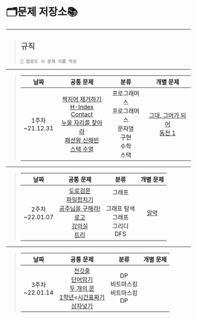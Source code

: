 # **🗂문제 저장소📚**
----------
>## 규칙
>```
>📢 업로드 시 문제 이름 작성
>```
---------
>|**날짜**|**공통 문제**|**분류**|**개별 문제**
>|:----:|:-----:|:-----:|:-----:|
>|1주차</br>~21.12.31|[짝지어 제거하기]<br>[H-Index]<br>[Contact]<br>[누울 자리를 찾아라]<br>[패션왕 신해빈]<br>[스택 수열]<br>|프로그래머스<br>프로그래머스<br>문자열<br>구현<br>수학<br>스택<br>|[그대, 그머가 되어]<br>[동전 1]|

[짝지어 제거하기]:https://programmers.co.kr/learn/courses/30/lessons/12973
[H-Index]:https://programmers.co.kr/learn/courses/30/lessons/42747
[Contact]:https://www.acmicpc.net/problem/1013
[누울 자리를 찾아라]:https://www.acmicpc.net/problem/1652
[패션왕 신해빈]:https://www.acmicpc.net/problem/9375
[스택 수열]: https://www.acmicpc.net/problem/1874
[그대, 그머가 되어]:https://www.acmicpc.net/problem/14496
[동전 1]:https://www.acmicpc.net/problem/2293

---------
>|**날짜**|**공통 문제**|**분류**|**개별 문제**
>|:----:|:-----:|:-----:|:-----:|
>|2주차</br>~22.01.07|[도로검문]<br>[파일합치기]<br>[공주님을 구해라!]<br>[로고]<br>[강의실]<br>[트리]|그래프<br><br>그래프 탐색<br>그래프<br>그리디<br>DFS<br>|[알약]<br>|

[도로검문]:https://www.acmicpc.net/problem/2307
[파일합치기]:https://www.acmicpc.net/problem/13975
[공주님을 구해라!]:https://www.acmicpc.net/problem/17836
[로고]:https://www.acmicpc.net/problem/3108
[강의실]:https://www.acmicpc.net/problem/1374
[트리]:https://www.acmicpc.net/problem/1068
[알약]:https://www.acmicpc.net/problem/4811

---------
>|**날짜**|**공통 문제**|**분류**|**개별 문제**
>|:----:|:-----:|:-----:|:-----:|
>|3주차</br>~22.01.14|[전깃줄]<br>[단어암기]<br>[두 개의 문]<br>[1학년]<[시간표짜기]<br>[상자넣기]|DP<br>비트마스킹<br>비트마스킹<br>DP||

[전깃줄]:https://www.acmicpc.net/problem/2565
[단어암기]:https://www.acmicpc.net/problem/18119
[두 개의 문]:https://www.acmicpc.net/problem/17453
[1학년]:https://www.acmicpc.net/problem/5557
[시간표짜기]:https://www.acmicpc.net/problem/14569
[상자넣기]:https://www.acmicpc.net/problem/1965

